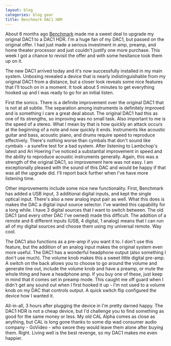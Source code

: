 ```yaml
---
layout: blog
categories: blog gear
title: Benchmark DAC1 HDR
---
```

About 6 months ago
[Benchmark](https://www.benchmarkmedia.com/dac/dac1-hdr) made me a
sweet deal to upgrade my original DAC1 to a DAC1 HDR.  I'm a huge fan
of my DAC1, but passed on the original offer.  I had just made a
serious investment in amp, preamp, and home theater processor and just
couldn't justify one more purchase.  This week I got a chance to
revisit the offer and with some hesitance took them up on it. 

The new DAC1 arrived today and it's now successfully installed in my
main system.  Unboxing revealed a device that is nearly
indistinguishable from my original DAC1 from a distance, but a closer
look reveals some nice features that I'll touch on in a moment.  It
took about 5 minutes to get everything hooked up and I was ready to go
for an initial listen. 

First the sonics.  There is a definite improvement over the original
DAC1 that is not at all subtle.  The separation among instruments is
definitely improved and is something I care a great deal about.  The
original DAC1 had this as one of its strengths, so improving was no
small task.  Also important to me is the speed of a stereo.  What I
mean by that is how quickly an attack occurs at the beginning of a
note and now quickly it ends.  Instruments like acoustic guitar and
bass, acoustic piano, and drums require speed to reproduce
effectively.  There's nothing worse than cymbals that don't sound like
cymbals - a surefire test for a bad system.  After listening to
Lambchop's latest and Ari Hoering I've noticed a substantial
improvement in speed and the ability to reproduce acoustic instruments
generally.  Again, this was a strength of the original DAC1, so
improvement here was not easy.  I am exceptionally pleased with the
sound of this DAC and would be happy if that was all the upgrade did.
I'll report back further when I've have more listening time. 

Other improvements include some nice new functionality.  First,
Benchmark has added a USB input, 3 additional digital inputs, and kept
the single optical input.  There's also a new analog input pair as
well. What this does is makes the DAC a digital input source selector.
I've wanted this capability for a long while.  I have 3 digital
sources that I want to switch between.  The old DAC1 (and every other
DAC I've owned) made this difficult.  The addition of a remote and 6
different inputs (USB, 4 digital, 1 analog) means that I can run all
of my digital sources and choose them using my universal remote.  Way
cool.

The DAC1 also functions as a pre-amp if you want it to.  I don't use
this feature, but the addition of an analog input makes the original
system even more useful.  The DAC1 has a wonderful headphone output
(also something I don't use much).  The volume knob makes this a sweet
little digital pre-amp.  A switch on the back allows you to choose to
go around the volume and generate line out, include the volume knob
and have a preamp, or mute the whole thing and have a headphone amp.
If you buy one of these, just keep in mind that it comes set in preamp
mode.  This caught me off guard when I didn't get any sound out when I
first hooked it up - I'm not used to a volume knob on my DAC that
controls output.  A quick switch flip configured the device how I
wanted it.

All-in-all, 3 hours after plugging the device in I'm pretty darned
happy.  The DAC1 HDR is not a cheap device, but I'd challenge you to
find something as good for the same money or less.  My old CAL Alpha
comes as close as anything, but CAL is long gone thanks to some dip
wad consumer audio company - GoVideo - who swore they would leave them
alone after buying them.  Right.  Living well is the best revenge, so
my DAC1 makes me even happier.
